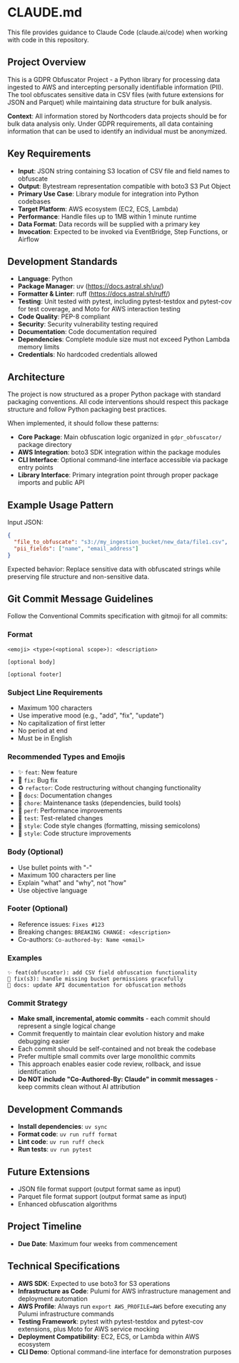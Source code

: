 # CLAUDE.md

This file provides guidance to Claude Code (claude.ai/code) when working with code in this repository.

## Project Overview

This is a GDPR Obfuscator Project - a Python library for processing data ingested to AWS and intercepting personally identifiable information (PII). The tool obfuscates sensitive data in CSV files (with future extensions for JSON and Parquet) while maintaining data structure for bulk analysis.

**Context**: All information stored by Northcoders data projects should be for bulk data analysis only. Under GDPR requirements, all data containing information that can be used to identify an individual must be anonymized.

## Key Requirements

- **Input**: JSON string containing S3 location of CSV file and field names to obfuscate
- **Output**: Bytestream representation compatible with boto3 S3 Put Object
- **Primary Use Case**: Library module for integration into Python codebases
- **Target Platform**: AWS ecosystem (EC2, ECS, Lambda)
- **Performance**: Handle files up to 1MB within 1 minute runtime
- **Data Format**: Data records will be supplied with a primary key
- **Invocation**: Expected to be invoked via EventBridge, Step Functions, or Airflow

## Development Standards

- **Language**: Python
- **Package Manager**: uv (https://docs.astral.sh/uv/)
- **Formatter & Linter**: ruff (https://docs.astral.sh/ruff/)
- **Testing**: Unit tested with pytest, including pytest-testdox and pytest-cov for test coverage, and Moto for AWS interaction testing
- **Code Quality**: PEP-8 compliant
- **Security**: Security vulnerability testing required
- **Documentation**: Code documentation required
- **Dependencies**: Complete module size must not exceed Python Lambda memory limits
- **Credentials**: No hardcoded credentials allowed

## Architecture

The project is now structured as a proper Python package with standard packaging conventions. All code interventions should respect this package structure and follow Python packaging best practices.

When implemented, it should follow these patterns:

- **Core Package**: Main obfuscation logic organized in `gdpr_obfuscator/` package directory
- **AWS Integration**: boto3 SDK integration within the package modules
- **CLI Interface**: Optional command-line interface accessible via package entry points
- **Library Interface**: Primary integration point through proper package imports and public API

## Example Usage Pattern

Input JSON:
```json
{
  "file_to_obfuscate": "s3://my_ingestion_bucket/new_data/file1.csv",
  "pii_fields": ["name", "email_address"]
}
```

Expected behavior: Replace sensitive data with obfuscated strings while preserving file structure and non-sensitive data.

## Git Commit Message Guidelines

Follow the Conventional Commits specification with gitmoji for all commits:

### Format
```
<emoji> <type>(<optional scope>): <description>

[optional body]

[optional footer]
```

### Subject Line Requirements
- Maximum 100 characters
- Use imperative mood (e.g., "add", "fix", "update")
- No capitalization of first letter
- No period at end
- Must be in English

### Recommended Types and Emojis
- ✨ `feat`: New feature
- 🐛 `fix`: Bug fix
- ♻️ `refactor`: Code restructuring without changing functionality
- 📝 `docs`: Documentation changes
- 🔧 `chore`: Maintenance tasks (dependencies, build tools)
- 🚀 `perf`: Performance improvements
- 🧪 `test`: Test-related changes
- 💄 `style`: Code style changes (formatting, missing semicolons)
- 🎨 `style`: Code structure improvements

### Body (Optional)
- Use bullet points with "-"
- Maximum 100 characters per line
- Explain "what" and "why", not "how"
- Use objective language

### Footer (Optional)
- Reference issues: `Fixes #123`
- Breaking changes: `BREAKING CHANGE: <description>`
- Co-authors: `Co-authored-by: Name <email>`

### Examples
```
✨ feat(obfuscator): add CSV field obfuscation functionality
🐛 fix(s3): handle missing bucket permissions gracefully
📝 docs: update API documentation for obfuscation methods
```

### Commit Strategy
- **Make small, incremental, atomic commits** - each commit should represent a single logical change
- Commit frequently to maintain clear evolution history and make debugging easier
- Each commit should be self-contained and not break the codebase
- Prefer multiple small commits over large monolithic commits
- This approach enables easier code review, rollback, and issue identification
- **Do NOT include "Co-Authored-By: Claude" in commit messages** - keep commits clean without AI attribution

## Development Commands

- **Install dependencies**: `uv sync`
- **Format code**: `uv run ruff format`
- **Lint code**: `uv run ruff check`
- **Run tests**: `uv run pytest`

## Future Extensions

- JSON file format support (output format same as input)
- Parquet file format support (output format same as input)
- Enhanced obfuscation algorithms

## Project Timeline

- **Due Date**: Maximum four weeks from commencement

## Technical Specifications

- **AWS SDK**: Expected to use boto3 for S3 operations
- **Infrastructure as Code**: Pulumi for AWS infrastructure management and deployment automation
- **AWS Profile**: Always run `export AWS_PROFILE=AWS` before executing any Pulumi infrastructure commands
- **Testing Framework**: pytest with pytest-testdox and pytest-cov extensions, plus Moto for AWS service mocking
- **Deployment Compatibility**: EC2, ECS, or Lambda within AWS ecosystem
- **CLI Demo**: Optional command-line interface for demonstration purposes
